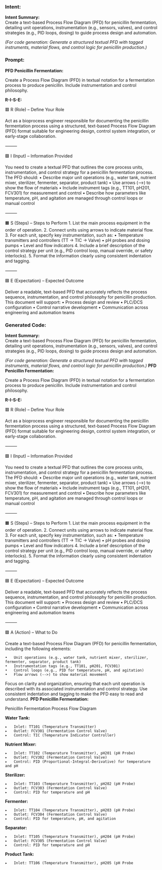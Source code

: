 ### Intent:
**Intent Summary:**  
Create a text-based Process Flow Diagram (PFD) for penicillin fermentation, detailing unit operations, instrumentation (e.g., sensors, valves), and control strategies (e.g., PID loops, dosing) to guide process design and automation.  

*(For code generation: Generate a structured textual PFD with tagged instruments, material flows, and control logic for penicillin production.)*

### Prompt:
**PFD Penicillin Fermentation:**

Create a Process Flow Diagram (PFD) in textual notation for a fermentation process to produce penicillin. Include instrumentation and control philosophy.

**R-I-S-E:**

🟥 R (Role) – Define Your Role

Act as a bioprocess engineer responsible for documenting the penicillin fermentation process using a structured, text-based Process Flow Diagram (PFD) format suitable for engineering design, control system integration, or early-stage collaboration.

⸻

🟩 I (Input) – Information Provided

You need to create a textual PFD that outlines the core process units, instrumentation, and control strategy for a penicillin fermentation process. The PFD should:
	•	Describe major unit operations (e.g., water tank, nutrient mixer, sterilizer, fermenter, separator, product tank)
	•	Use arrows (-->) to show the flow of materials
	•	Include instrument tags (e.g., TT101, pH201, FCV301) for measurement and control
	•	Describe how parameters like temperature, pH, and agitation are managed through control loops or manual control

⸻

🟧 S (Steps) – Steps to Perform
	1.	List the main process equipment in the order of operation.
	2.	Connect units using arrows to indicate material flow.
	3.	For each unit, specify key instrumentation, such as:
	•	Temperature transmitters and controllers (TT → TIC → Valve)
	•	pH probes and dosing pumps
	•	Level and flow indicators
	4.	Include a brief description of the control strategy per unit (e.g., PID control loop, manual override, or safety interlocks).
	5.	Format the information clearly using consistent indentation and tagging.

⸻

🟦 E (Expectation) – Expected Outcome

Deliver a readable, text-based PFD that accurately reflects the process sequence, instrumentation, and control philosophy for penicillin production. This document will support:
	•	Process design and review
	•	PLC/DCS configuration
	•	Control narrative development
	•	Communication across engineering and automation teams

### Generated Code:
**Intent Summary:**  
Create a text-based Process Flow Diagram (PFD) for penicillin fermentation, detailing unit operations, instrumentation (e.g., sensors, valves), and control strategies (e.g., PID loops, dosing) to guide process design and automation.  

*(For code generation: Generate a structured textual PFD with tagged instruments, material flows, and control logic for penicillin production.)*
**PFD Penicillin Fermentation:**

Create a Process Flow Diagram (PFD) in textual notation for a fermentation process to produce penicillin. Include instrumentation and control philosophy.

**R-I-S-E:**

🟥 R (Role) – Define Your Role

Act as a bioprocess engineer responsible for documenting the penicillin fermentation process using a structured, text-based Process Flow Diagram (PFD) format suitable for engineering design, control system integration, or early-stage collaboration.

⸻

🟩 I (Input) – Information Provided

You need to create a textual PFD that outlines the core process units, instrumentation, and control strategy for a penicillin fermentation process. The PFD should:
	•	Describe major unit operations (e.g., water tank, nutrient mixer, sterilizer, fermenter, separator, product tank)
	•	Use arrows (-->) to show the flow of materials
	•	Include instrument tags (e.g., TT101, pH201, FCV301) for measurement and control
	•	Describe how parameters like temperature, pH, and agitation are managed through control loops or manual control

⸻

🟧 S (Steps) – Steps to Perform
	1.	List the main process equipment in the order of operation.
	2.	Connect units using arrows to indicate material flow.
	3.	For each unit, specify key instrumentation, such as:
	•	Temperature transmitters and controllers (TT → TIC → Valve)
	•	pH probes and dosing pumps
	•	Level and flow indicators
	4.	Include a brief description of the control strategy per unit (e.g., PID control loop, manual override, or safety interlocks).
	5.	Format the information clearly using consistent indentation and tagging.

⸻

🟦 E (Expectation) – Expected Outcome

Deliver a readable, text-based PFD that accurately reflects the process sequence, instrumentation, and control philosophy for penicillin production. This document will support:
	•	Process design and review
	•	PLC/DCS configuration
	•	Control narrative development
	•	Communication across engineering and automation teams

⸻

🟪 A (Action) – What to Do

Create a text-based Process Flow Diagram (PFD) for penicillin fermentation, including the following elements:

	•	Unit operations (e.g., water tank, nutrient mixer, sterilizer, fermenter, separator, product tank)
	•	Instrumentation tags (e.g., TT101, pH201, FCV301)
	•	Control loops (e.g., PID for temperature, pH, and agitation)
	•	Flow arrows (-->) to show material movement

Focus on clarity and organization, ensuring that each unit operation is described with its associated instrumentation and control strategy. Use consistent indentation and tagging to make the PFD easy to read and understand.
**PFD Penicillin Fermentation:**

Penicillin Fermentation Process Flow Diagram

**Water Tank:**

	▸	Inlet: TT101 (Temperature Transmitter)
	▸	Outlet: FCV301 (Fermentation Control Valve)
	▸	Control: TIC (Temperature Indicator Controller)

**Nutrient Mixer:**

	▸	Inlet: TT102 (Temperature Transmitter), pH201 (pH Probe)
	▸	Outlet: FCV302 (Fermentation Control Valve)
	▸	Control: PID (Proportional-Integral-Derivative) for temperature and pH

**Sterilizer:**

	▸	Inlet: TT103 (Temperature Transmitter), pH202 (pH Probe)
	▸	Outlet: FCV303 (Fermentation Control Valve)
	▸	Control: PID for temperature and pH

**Fermenter:**

	▸	Inlet: TT104 (Temperature Transmitter), pH203 (pH Probe)
	▸	Outlet: FCV304 (Fermentation Control Valve)
	▸	Control: PID for temperature, pH, and agitation

**Separator:**

	▸	Inlet: TT105 (Temperature Transmitter), pH204 (pH Probe)
	▸	Outlet: FCV305 (Fermentation Control Valve)
	▸	Control: PID for temperature and pH

**Product Tank:**

	▸	Inlet: TT106 (Temperature Transmitter), pH205 (pH Probe
